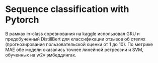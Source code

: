 
# Sequence classification with Pytorch
В рамках in-class соревнования на kaggle использовал GRU и предобученный DistillBert для классификации отзывов об отелях (прогнозирования пользовательской оценки от 1 до 10). По метрике MAE обе модели оказались точнее линейной регрессии и SVM, обученных на w2v эмбеддингах.
